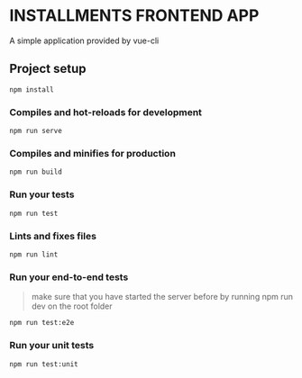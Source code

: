 # INSTALLMENTS FRONTEND APP

A simple application provided by vue-cli

## Project setup
```
npm install
```

### Compiles and hot-reloads for development
```
npm run serve
```

### Compiles and minifies for production
```
npm run build
```

### Run your tests
```
npm run test
```

### Lints and fixes files
```
npm run lint
```

### Run your end-to-end tests
> make sure that you have started the server before by running npm run dev on the root folder
```
npm run test:e2e
```

### Run your unit tests
```
npm run test:unit
```
